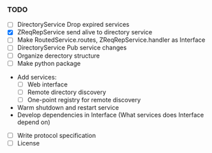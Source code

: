 ### TODO

* [ ] DirectoryService Drop expired services
* [x] ZReqRepService send alive to directory service
* [ ] Make RoutedService.routes, ZReqRepService.handler as Interface
* [ ] DirectoryService Pub service changes
* [ ] Organize derectory structure
* [ ] Make python package
* Add services:
    * [ ] Web interface
    * [ ] Remote directory discovery
    * [ ] One-point registry for remote discovery
* Warm shutdown and restart service
* Develop dependencies in Interface (What services does Interface depend on)
* [ ] Write protocol specification
* [ ] License
